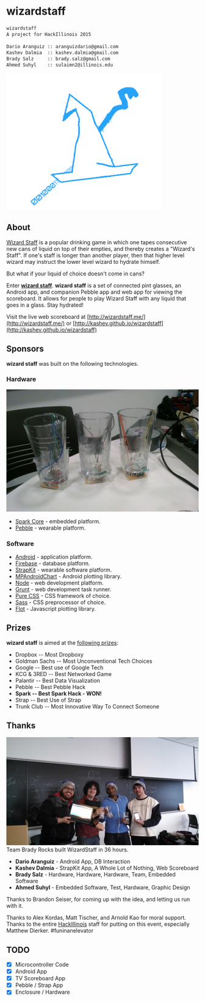 # wizardstaff

    wizardstaff
    A project for HackIllinois 2015

    Dario Aranguiz :: aranguizdario@gmail.com
    Kashev Dalmia  :: kashev.dalmia@gmail.com
    Brady Salz     :: brady.salz@gmail.com
    Ahmed Suhyl    :: sulaimn2@illinois.edu

![Wizard Staff Logo](https://raw.githubusercontent.com/kashev/wizardstaff/master/website/src/img/wizard.png)

## About

[Wizard Staff](http://en.wikipedia.org/wiki/Wizard_Staff) is a popular drinking game in which one tapes consecutive new cans of liquid on top of their empties, and thereby creates a "Wizard's Staff". If one's staff is longer than another player, then that higher level wizard may instruct the lower level wizard to hydrate himself.

But what if your liquid of choice doesn't come in cans?

Enter [**wizard staff**](https://github.com/kashev/wizardstaff). **wizard staff** is a set of connected pint glasses, an Android app, and companion Pebble app and web app for viewing the scoreboard. It allows for people to play Wizard Staff with any liquid that goes in a glass. Stay hydrated!

Visit the live web scoreboard at [http://wizardstaff.me/](http://wizardstaff.me/) or [http://kashev.github.io/wizardstaff](http://kashev.github.io/wizardstaff)

## Sponsors
**wizard staff** was built on the following technologies.
### Hardware
![The glasses themselves.](/other/Optimized-staff.jpg)
- [Spark Core](https://www.spark.io/) - embedded platform.
- [Pebble](https://getpebble.com/) - wearable platform.

### Software
- [Android](https://www.android.com/) - application platform.
- [Firebase](https://www.firebase.com/) - database platform.
- [StrapKit](https://www.straphq.com/) - wearable software platform.
- [MPAndroidChart](https://github.com/PhilJay/MPAndroidChart) - Android plotting library.
- [Node](http://nodejs.org/) - web development platform.
- [Grunt](http://gruntjs.com/) - web development task runner.
- [Pure CSS](http://purecss.io/) - CSS framework of choice.
- [Sass](http://sass-lang.com/) - CSS preprocessor of choice.
- [Flot](http://www.flotcharts.org/) - Javascript plotting library.


## Prizes
**wizard staff** is aimed at the [following prizes](https://www.hackillinois.org/prizes):
- Dropbox -- Most Dropboxy
- Goldman Sachs -- Most Unconventional Tech Choices
- Google -- Best use of Google Tech
- KCG & 3RED -- Best Networked Game
- Palantir -- Best Data Visualization
- Pebble -- Best Pebble Hack
- **Spark -- Best Spark Hack - WON!**
- Strap -- Best Use of Strap
- Trunk Club -- Most Innovative Way To Connect Someone

## Thanks

![Team](/other/team.jpg)
Team Brady Rocks built WizardStaff in 36 hours.

- **Dario Aranguiz** - Android App, DB Interaction
- **Kashev Dalmia** - StrapKit App, A Whole Lot of Nothing, Web Scoreboard
- **Brady Salz** - Hardware, Hardware, Hardware, Team, Embedded Software
- **Ahmed Suhyl** - Embedded Software, Test, Hardware, Graphic Design

Thanks to Brandon Seiser, for coming up with the idea, and letting us run with it.

Thanks to Alex Kordas, Matt Tischer, and Arnold Kao for moral support. Thanks to the entire [HackIllinois](https://www.hackillinois.org/) staff for putting on this event, especially Matthew Dierker. #funinanelevator

## TODO
- [X] Microcontroller Code
- [X] Android App
- [X] TV Scoreboard App
- [X] Pebble / Strap App
- [X] Enclosure / Hardware
